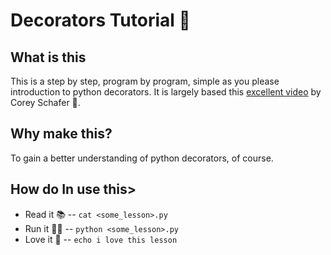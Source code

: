 # Decorators Tutorial 🐍

## What is this

This is a step by step, program by program, simple as you please introduction to python decorators. It is largely based this [excellent video](https://www.youtube.com/watch?v=FsAPt_9Bf3U&ab_channel=CoreySchafer) by Corey Schafer 👏. 

## Why make this? 

To gain a better understanding of python decorators, of course.

## How do In use this>

- Read it 📚  -- `cat <some_lesson>.py`
- Run it 🏃‍♂️ -- `python <some_lesson>.py`
- Love it 🥰 -- `echo i love this lesson`
